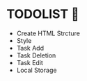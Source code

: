 # TODOLIST 🚀

- Create HTML Strcture
- Style 
- Task Add
- Task Deletion
- Task Edit
- Local Storage
